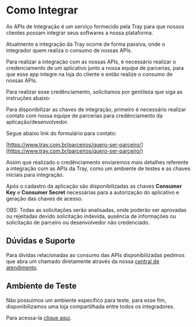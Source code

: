 # Como Integrar

As APIs de Integração é um serviço formecido pela Tray para que nossos clientes possam integrar seus softwares a nossa plataforma.

Atualmente a integração da Tray ocorre de forma passiva, onde o integrador quem realiza o consumo de nossas APIs.

Para realizar a integração com as nossas APIs, é necessário realizar o credenciamento de um aplicativo junto a nossa equipe de parcerias, para que esse app integre na loja do cliente e então realize o consumo de nossas APIs.

Para realizar esse credênciamento, solicitamos por gentileza que siga as instruções abaixo:

Para disponibilizar as chaves de integração, primeiro é necessário realizar contato com nossa equipe de parcerias para credênciamento da aplicação/desenvolvedor. 

Segue abaixo link do formulário para contato:

[https://www.tray.com.br/parceiros/quero-ser-parceiro/](https://www.tray.com.br/parceiros/quero-ser-parceiro/)


Assim que realizado o credênciamento enviaremos mais detalhes referente a integração com as APIs da Tray, como um ambiente de testes e as chaves iniciais para integração.

Após o cadastro da aplicação são disponibilizadas as chaves **Consumer Key** e **Consumer Secret** necessárias para a autorização do aplicativo e geração das chaves de acesso.

OBS: Todas as solicitações serão analisadas, onde poderão ser aprovadas ou rejeitadas devido solicitação indevida, ausência de informações ou solicitação de parceiro ou desenvolvedor não credenciado.

## Dúvidas e Suporte

Para dívidas relacionadas ao consumo das APIs disponibilizadas pedimos que abra um chamado diretamente através da nossa [central de atendimento](https://atendimento.tray.com.br/hc/pt-br/requests/new).

## Ambiente de Teste

Não possuimos um ambiente especifico para teste, para esse fim, disponibilizamos uma loja compartilhada entre todos os integradores.

Para acessa-la [clique aqui](http://portaldeparceiros.tray.com.br/loja-de-testes).
